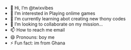- 👋 Hi, I’m @twixvibes
- 👀 I’m interested in Playing onlime games
- 🌱 I’m currently learning abot  creating new thony codes
- 💞️ I’m looking to collaborate on my mission...
- 📫 How to reach me email
- 😄 Pronouns: boy me
- ⚡ Fun fact: im from Ghana

<!---
twixvibes/twixvibes is a ✨ special ✨ repository because its `README.md` (this file) appears on your GitHub profile.
You can click the Preview link to take a look at your changes.

Login system v2

numAttemts = 0
user = "mrmotivator"
passw = "abc123"
print(SBUA Lofin


